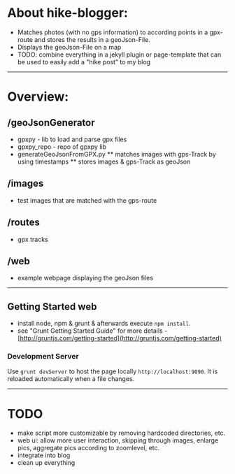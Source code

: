 # About hike-blogger:

* Matches photos (with no gps information) to according points in a gpx-route and stores the results in a geoJson-File.
* Displays the geoJson-File on a map
* TODO: combine everything in a jekyll plugin or page-template that can be used to easily add a "hike post" to my blog

***

# Overview:

## /geoJsonGenerator
* gpxpy - lib to load and parse gpx files
* gpxpy_repo - repo of gpxpy lib
* generateGeoJsonFromGPX.py
** matches images with gps-Track by using timestamps
** stores images & gps-Track as geoJson

## /images
* test images that are matched with the gps-route

## /routes
* gpx tracks

## /web
* example webpage displaying the geoJson files

***

## Getting Started web ##
* install node, npm & grunt & afterwards execute `npm install`.
* see "Grunt Getting Started Guide" for more details - [http://gruntjs.com/getting-started](http://gruntjs.com/getting-started)

### Development Server ###
Use `grunt devServer` to host the page locally `http://localhost:9090`. It is reloaded automatically when a file changes.

***

# TODO
* make script more customizable by removing hardcoded directories, etc.
* web ui: allow more user interaction, skipping through images, enlarge pics, aggregate pics according to zoomlevel, etc.
* integrate into blog
* clean up everything